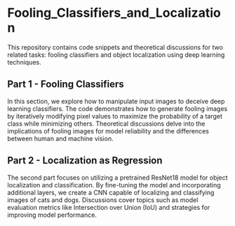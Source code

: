# Fooling_Classifiers_and_Localization
This repository contains code snippets and theoretical discussions for two related tasks: fooling classifiers and object localization using deep learning techniques.

## Part 1 - Fooling Classifiers
In this section, we explore how to manipulate input images to deceive deep learning classifiers. The code demonstrates how to generate fooling images by iteratively modifying pixel values to maximize the probability of a target class while minimizing others. Theoretical discussions delve into the implications of fooling images for model reliability and the differences between human and machine vision.

## Part 2 - Localization as Regression
The second part focuses on utilizing a pretrained ResNet18 model for object localization and classification. By fine-tuning the model and incorporating additional layers, we create a CNN capable of localizing and classifying images of cats and dogs. Discussions cover topics such as model evaluation metrics like Intersection over Union (IoU) and strategies for improving model performance.


